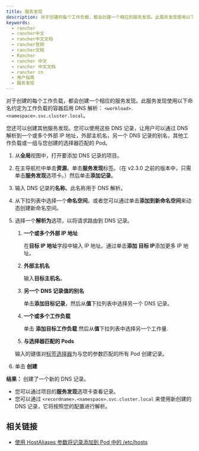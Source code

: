 ```yaml
---
title: 服务发现
description: 对于创建的每个工作负载，都会创建一个相应的服务发现。此服务发现使用以下命名约定为工作负载的容器启用 DNS 解析`<workload>.<namespace>.svc.cluster.local`。您还可以创建其他服务发现。您可以使用这些 DNS 记录，让用户可以通过 DNS 解析到一个或多个外部 IP 地址，外部主机名，另一个 DNS 记录的别名，其他工作负载或一组与您创建的选择器匹配的 Pod。
keywords:
  - rancher
  - rancher中文
  - rancher中文文档
  - rancher官网
  - rancher文档
  - Rancher
  - rancher 中文
  - rancher 中文文档
  - rancher cn
  - 用户指南
  - 服务发现
---
```


对于创建的每个工作负载，都会创建一个相应的服务发现。此服务发现使用以下命名约定为工作负载的容器启用 DNS 解析：
`<workload>.<namespace>.svc.cluster.local`。

您还可以创建其他服务发现。您可以使用这些 DNS 记录，让用户可以通过 DNS 解析到一个或多个外部 IP 地址，外部主机名，另一个 DNS 记录的别名，其他工作负载或一组与您创建的选择器匹配的 Pod。

1. 从**全局**视图中，打开要添加 DNS 记录的项目。

1. 在主导航栏中单击**资源**。单击**服务发现**标签。（在 v2.3.0 之前的版本中，只需单击**服务发现**选项卡。）然后单击**添加记录**。

1. 输入 DNS 记录的**名称**。此名称用于 DNS 解析。

1. 从下拉列表中选择一个**命名空间**。或者您可以通过单击**添加到新命名空间**来动态创建新命名空间。

1. 选择一个**解析为**选项，以将请求路由到 DNS 记录。

   1. **一个或多个外部 IP 地址**

      在**目标 IP 地址**字段中输入 IP 地址。通过单击**添加 目标 IP**添加更多 IP 地址。

   1. **外部主机名**

      输入**目标主机名**。

   1. **另一个 DNS 记录值的别名**

      单击**添加目标记录**，然后从**值**下拉列表中选择另一个 DNS 记录。

   1. **一个或多个工作负载**

      单击 **添加目标工作负载** 然后从**值**下拉列表中选择另一个工作量.

   1. **与选择器匹配的 Pods**

   输入的键值对[标签选择器](https://kubernetes.io/docs/concepts/overview/working-with-objects/labels/#label-selectors)为与您的参数匹配的所有 Pod 创建记录。

1. 单击 **创建**

**结果：** 创建了一个新的 DNS 记录。

- 您可以通过项目的**服务发现**选项卡查看记录。
- 您可以通过 `<recordname>.<namespace>.svc.cluster.local` 来使用新创建的 DNS 记录，它将按照您的配置进行解析。

## 相关链接

- [使用 HostAliases 参数将记录添加到 Pod 中的 /etc/hosts](https://kubernetes.io/docs/concepts/services-networking/add-entries-to-pod-etc-hosts-with-host-aliases/)
